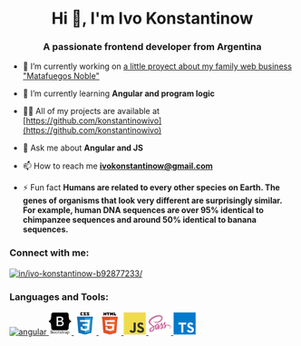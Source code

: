 <h1 align="center">Hi 👋, I'm Ivo Konstantinow</h1>
<h3 align="center">A passionate frontend developer from Argentina</h3>

- 🔭 I’m currently working on [a little proyect about my family web business "Matafuegos Noble"](https://matafuegosnoble.vercel.app/)

- 🌱 I’m currently learning **Angular and program logic**

- 👨‍💻 All of my projects are available at [https://github.com/konstantinowivo](https://github.com/konstantinowivo)

- 💬 Ask me about **Angular and JS**

- 📫 How to reach me **ivokonstantinow@gmail.com**

- ⚡ Fun fact **Humans are related to every other species on Earth. The genes of organisms that look very different are surprisingly similar. For example, human DNA sequences are over 95% identical to chimpanzee sequences and around 50% identical to banana sequences.**

<h3 align="left">Connect with me:</h3>
<p align="left">
<a href="https://linkedin.com/in/in/ivo-konstantinow-b92877233/" target="blank"><img align="center" src="https://raw.githubusercontent.com/rahuldkjain/github-profile-readme-generator/master/src/images/icons/Social/linked-in-alt.svg" alt="in/ivo-konstantinow-b92877233/" height="30" width="40" /></a>
</p>

<h3 align="left">Languages and Tools:</h3>
<p align="left"> <a href="https://angular.io" target="_blank" rel="noreferrer"> <img src="https://angular.io/assets/images/logos/angular/angular.svg" alt="angular" width="40" height="40"/> </a> <a href="https://getbootstrap.com" target="_blank" rel="noreferrer"> <img src="https://raw.githubusercontent.com/devicons/devicon/master/icons/bootstrap/bootstrap-plain-wordmark.svg" alt="bootstrap" width="40" height="40"/> </a> <a href="https://www.w3schools.com/css/" target="_blank" rel="noreferrer"> <img src="https://raw.githubusercontent.com/devicons/devicon/master/icons/css3/css3-original-wordmark.svg" alt="css3" width="40" height="40"/> </a> <a href="https://www.w3.org/html/" target="_blank" rel="noreferrer"> <img src="https://raw.githubusercontent.com/devicons/devicon/master/icons/html5/html5-original-wordmark.svg" alt="html5" width="40" height="40"/> </a> <a href="https://developer.mozilla.org/en-US/docs/Web/JavaScript" target="_blank" rel="noreferrer"> <img src="https://raw.githubusercontent.com/devicons/devicon/master/icons/javascript/javascript-original.svg" alt="javascript" width="40" height="40"/> </a> <a href="https://sass-lang.com" target="_blank" rel="noreferrer"> <img src="https://raw.githubusercontent.com/devicons/devicon/master/icons/sass/sass-original.svg" alt="sass" width="40" height="40"/> </a> <a href="https://www.typescriptlang.org/" target="_blank" rel="noreferrer"> <img src="https://raw.githubusercontent.com/devicons/devicon/master/icons/typescript/typescript-original.svg" alt="typescript" width="40" height="40"/> </a> </p>

